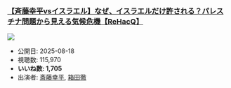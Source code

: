 ### [【斉藤幸平vsイスラエル】なぜ、イスラエルだけ許される？パレスチナ問題から見える気候危機【ReHacQ】](https://www.youtube.com/watch?v=oTHbV3-ygp8)
[![](https://img.youtube.com/vi/oTHbV3-ygp8/sddefault.jpg)](https://www.youtube.com/watch?v=oTHbV3-ygp8)
-   公開日: 2025-08-18
-   視聴数: 115,970
-   **いいね数: 1,705**
-   出演者: [斎藤幸平](/rehacq_fan/people/斎藤幸平 "wikilink"), [箱田徹](/rehacq_fan/people/箱田徹 "wikilink")
